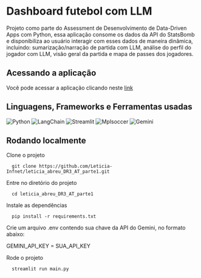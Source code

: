
# Dashboard futebol com LLM

Projeto como parte do Assessment de Desenvolvimento de Data-Driven Apps com Python, essa aplicação consome os dados da API do StatsBomb e disponibiliza ao usuário interagir com esses dados de maneira dinâmica, incluindo: sumarização/narração de partida com LLM, análise do perfil do jogador com LLM, visão geral da partida e mapa de passes dos jogadores.




## Acessando a aplicação

Você pode acessar a aplicação clicando neste [link](https://dashboard-futebol-llm.streamlit.app)

## Linguagens, Frameworks e Ferramentas usadas

![Python](https://img.shields.io/badge/Python-3.11.9-blue?style=for-the-badge&logo=python&logoColor=yellow) ![LangChain](https://img.shields.io/badge/LangChain-0.3.11-green?style=for-the-badge&logo=langchain&logoColor=green) ![Streamlit](https://img.shields.io/badge/streamlit-1.41.0-red?style=for-the-badge&logo=streamlit&logoColor=red) ![Mplsoccer](https://img.shields.io/badge/mplsoccer-1.4.0-green?style=for-the-badge) ![Gemini](https://img.shields.io/badge/gemini-1.5--flash-%234796E3?style=for-the-badge&logo=googlegemini&logoColor=%234796E3)

## Rodando localmente

Clone o projeto

```
  git clone https://github.com/Leticia-Infnet/leticia_abreu_DR3_AT_parte1.git
```

Entre no diretório do projeto

```
  cd leticia_abreu_DR3_AT_parte1
```

Instale as dependências

```
  pip install -r requirements.txt
```

Crie um arquivo .env contendo sua chave da API do Gemini, no formato abaixo:

GEMINI_API_KEY = SUA_API_KEY

Rode o projeto

```
  streamlit run main.py
```



